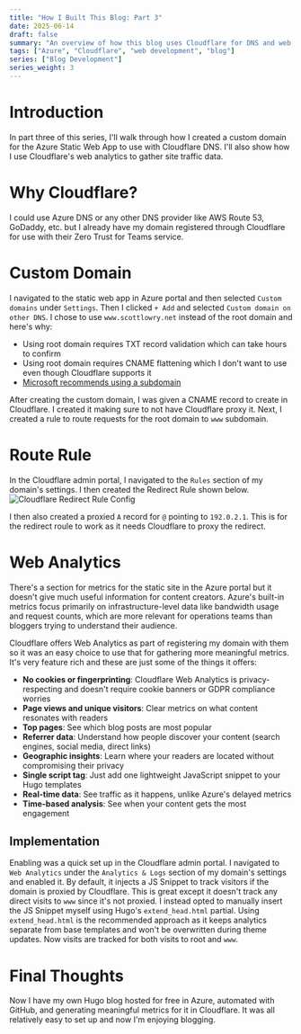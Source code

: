 ```yaml
---
title: "How I Built This Blog: Part 3"
date: 2025-06-14
draft: false
summary: "An overview of how this blog uses Cloudflare for DNS and web analytics"
tags: ["Azure", "Cloudflare", "web development", "blog"]
series: ["Blog Development"]
series_weight: 3
---
```


# Introduction

In part three of this series, I'll walk through how I created a custom domain for the Azure Static Web App to use with Cloudflare DNS. I'll also show how I use Cloudflare's web analytics to gather site traffic data.

# Why Cloudflare?

I could use Azure DNS or any other DNS provider like AWS Route 53, GoDaddy, etc. but I already have my domain registered through Cloudflare for use with their Zero Trust for Teams service.

# Custom Domain

I navigated to the static web app in Azure portal and then selected `Custom domains` under `Settings`. Then I clicked `+ Add` and selected `Custom domain on other DNS`. I chose to use `www.scottlowry.net` instead of the root domain and here's why:
- Using root domain requires TXT record validation which can take hours to confirm
- Using root domain requires CNAME flattening which I don't want to use even though Cloudflare supports it
- [Microsoft recommends using a subdomain](https://learn.microsoft.com/en-us/azure/static-web-apps/custom-domain-external#create-a-cname-record-on-your-domain-registrar-account)

After creating the custom domain, I was given a CNAME record to create in Cloudflare. I created it making sure to not have Cloudflare proxy it. Next, I created a rule to route requests for the root domain to `www` subdomain.

# Route Rule

In the Cloudflare admin portal, I navigated to the `Rules` section of my domain's settings. I then created the Redirect Rule shown below.
![Cloudflare Redirect Rule Config](/assets/posts/how-i-built-this-blog/cloudflare-redirect-rule-config.png#center)

I then also created a proxied `A` record for `@` pointing to `192.0.2.1`. This is for the redirect roule to work as it needs Cloudflare to proxy the redirect.

# Web Analytics

There's a section for metrics for the static site in the Azure portal but it doesn't give much useful information for content creators. Azure's built-in metrics focus primarily on infrastructure-level data like bandwidth usage and request counts, which are more relevant for operations teams than bloggers trying to understand their audience.

Cloudflare offers Web Analytics as part of registering my domain with them so it was an easy choice to use that for gathering more meaningful metrics. It's very feature rich and these are just some of the things it offers:
- **No cookies or fingerprinting**: Cloudflare Web Analytics is privacy-respecting and doesn't require cookie banners or GDPR compliance worries
- **Page views and unique visitors**: Clear metrics on what content resonates with readers
- **Top pages**: See which blog posts are most popular
- **Referrer data**: Understand how people discover your content (search engines, social media, direct links)
- **Geographic insights**: Learn where your readers are located without compromising their privacy
- **Single script tag**: Just add one lightweight JavaScript snippet to your Hugo templates
- **Real-time data**: See traffic as it happens, unlike Azure's delayed metrics
- **Time-based analysis**: See when your content gets the most engagement

## Implementation

Enabling was a quick set up in the Cloudflare admin portal. I navigated to `Web Analytics` under the `Analytics & Logs` section of my domain's settings and enabled it. By default, it injects a JS Snippet to track visitors if the domain is proxied by Cloudflare. This is great except it doesn't track any direct visits to `www` since it's not proxied. I instead opted to manually insert the JS Snippet myself using Hugo's `extend_head.html` partial. Using `extend_head.html` is the recommended approach as it keeps analytics separate from base templates and won't be overwritten during theme updates. Now visits are tracked for both visits to root and `www`. 

# Final Thoughts

Now I have my own Hugo blog hosted for free in Azure, automated with GitHub, and generating meaningful metrics for it in Cloudflare. It was all relatively easy to set up and now I'm enjoying blogging. 